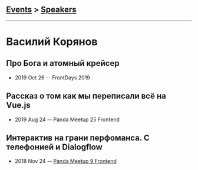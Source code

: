 ## [Events](../README.md) > [Speakers](../speakers.md)
---

# Василий Корянов

## Про Бога и атомный крейсер
- 2019 Oct 26 -- FrontDays 2019    
## Рассказ о том как мы переписали всё на Vue.js
- 2019 Aug 24 -- Panda Meetup 25 Frontend    
## Интерактив на грани перфоманса. С телефонией и Dialogflow
- 2018 Nov 24 -- [Panda Meetup 9 Frontend](https://www.youtube.com/watch?v=35Sq0xkc3O0)    
